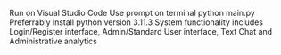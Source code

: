 Run on Visual Studio Code
Use prompt on terminal python main.py
Preferrably install python version 3.11.3
System functionality includes Login/Register interface, Admin/Standard User interface, Text Chat and Administrative analytics
